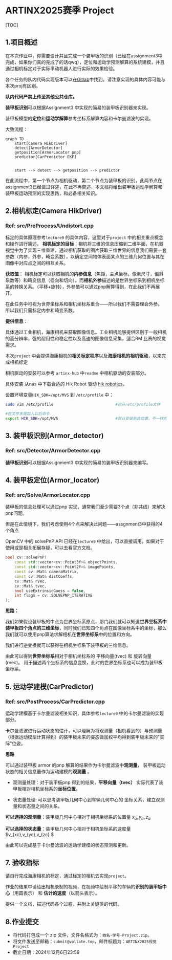 # ARTINX2025赛季 Project 

[TOC]

## 1.项目概述

在本次作业中，你需要设计并且完成一个装甲板的识别（已经在assignment3中完成，如果你们真的完成了的话qwq），定位和运动学预测解算的系统建模，并且通过相机标定对于实际平动机器人进行实际的效果检验。

各个任务的队内代码实现版本可以在[Gitlab](https://mirrors.sustech.edu.cn/git/ARTINX/artinx-hub)中找到。请注意实现的具体内容可能与本次proj有区别。

**队内代码严禁上传至其他公共仓库。**

**装甲板识别**可以根据Assignment3 中实现的简易的装甲板识别器来实现。 

装甲板模型的**定位**和**运动学解算**参考坐标系解算内容和卡尔曼滤波的实现。

大致流程：

```mermaid
graph TD
    start[Camera HikDriver]
    detect[ArmorDetector]
    getposition[ArmorLocator pnp]
    predictor[CarPredictor EKF]
   

    start --> detect --> getposition --> predictor 

```

在此流程中，第一个节点为相机驱动，第二个节点为装甲板的识别，此两节点在assignment3已经做过详述，在此不再赘述，本文档将给出装甲板运动学解算和装甲板运动预测的实现思路，和必备相关知识。

## 2.相机标定(Camera HikDriver)

### Ref: src/PreProcess/Undistort.cpp



标定的具体原理参考`lecture9` 的具体内容，这里对于`project` 中的相关重点概念和操作进行简述。
**相机标定的目标**：相机将三维的信息压缩到二维平面，在机器视觉中为了实现三维重建，通过相机获取的图片获取三维世界的信息我们需要一套参数（内参，外参，畸变系数），以确定空间物体表面某点的三维几何位置与其在图像中对应点之间的相互关系。

**获取值**： 相机标定可以获取相机的**内参信息**（焦距，主点坐标，像素尺寸，偏斜系数等）和畸变信息（径向和切向）。而**相机外参**描述的是世界坐标系到相机坐标系的转换关系。（平移+旋转），外参值可以通过pnp解算得到，在此我们不再展开。

在此任务中可视为世界坐标系和相机坐标系重合——所以我们不需要理会外参。
所以我们只需标定内参和畸变系数。

**提供信息**：

具体通过工业相机，海康相机来获取图像信息。工业相机能够提供区别于一般相机的高分辨率，强的耐用性和稳定性以及高速的图像信息采集，适合RM 比赛的视觉需求。

本次`project` 中会提供海康相机的**相关标定程序**以及**海康相机的相机驱动**，以来完成相机标定

相机驱动的安装可以参考 `artinx-hub` 中`readme` 中相机驱动的安装部分。

具体安装 从nas 中下载合适的 Hik Robot 驱动 [hik robotics](https://www.hikrobotics.com/cn/machinevision/service/download?module=0)。 

设置环境变量`HIK_SDK=/opt/MVS` 到 `/etc/profile` 中：

```bash
sudo vim /etc/profile                           #打开/etc/profile文件

#在文件末尾加入以后命令
export HIK_SDK=/opt/MVS                         #默认安装到此位置，不一样的自己改
```

## 3. 装甲板识别(Armor_detector)

### Ref: src/Detector/ArmorDetector.cpp

**装甲板识别**可以根据Assignment3 中实现的简易的装甲板识别器来编写。

## 4. 装甲板定位(Armor_locator)

### Ref: src/Solve/ArmorLocator.cpp

装甲板的信息处理可以通过pnp 实现，通常我们至少需要3个点（非共线）来解决pnp问题。

但是在此情境下，我们考虑使用4个点来解决此问题——assgnment3中获得的4个角点

OpenCV 中的 solvePnP API 已经在`lecture9` 中给出，可以直接调用，如果对于使用或是相关拓展存疑，可以去看官方文档。

```cpp
bool cv::solvePnP(
    const std::vector<cv::Point3f>& objectPoints,
    const std::vector<cv::Point2f>& imagePoints,
    const cv::Mat& cameraMatrix,
    const cv::Mat& distCoeffs,
    cv::Mat& rvec,
    cv::Mat& tvec,
    bool useExtrinsicGuess = false,
    int flags = cv::SOLVEPNP_ITERATIVE
);
```

**思路：**

我们如果假设装甲板的中点为世界坐标系原点，那门我们就可以知道**世界坐标系中装甲板四个角点的三维坐标**，同时我们已知四个角点在图像坐标系中的坐标，那么我们就可以使用pnp算法求解相机在**世界坐标系**中的位置和方向。

我们进行逆变换就可以获得在相机坐标系下装甲板的三维信息。

由此可以得到**世界坐标系**相对于相机坐标系的 平移向量(tvec) 和 旋转向量(rvec)。 用于描述两个坐标系的信息变换，此时的世界坐标系也可以成为装甲板坐标系。

## 5. 运动学建模(CarPredictor)

### Ref: src/PostProcess/CarPredictor.cpp

运动学建模基于卡尔曼滤波相关知识，具体参考`lecture9` 中的卡尔曼滤波的实现部分。

卡尔曼滤波进行运动状态的估计，可以理解为将观测量（相机看到的）与预测量（根据运动模型计算得到）的装甲板未来的姿态做加权平均得到装甲板未来的"实际"位姿。

**思路**

可以通过装甲板 armor 的pnp 解算的结果作为卡尔曼滤波中**观测量**， 装甲板运动状态的相关信息量作为运动建模的**观测量** 。

- 观测量处理：对于装甲板pnp 得到的结果，**平移向量（tvec）** 实际代表了装甲板相对相机坐标系的**坐标位置**。

- 状态量处理: 可以思考装甲板几何中心到车辆几何中心的 坐标关系，建立观测量和状态量之间的关系。

**可以选择的观测量**：装甲板几何中心相对于相机坐标系的位置量 $x_a,y_a,z_a$ 

**可以选择的状态量**：装甲板几何中心相对于相机坐标系的速度量 $v_{xc},v_{yc},v_{zc} $

由此可以完成基于卡尔曼滤波的运动学建模的状态预测和更新。

## 7. 验收指标

请自行完成海康相机的标定，通过标定的相机去实现`project`。

作业的结果中请给出相机录制的视频，在视频中绘制平移的车辆的**识别的装甲板中心**（用圆表示） 和 **估计的速度**（以箭头表示）。

提供一个文档，描述代码各个过程，并附上关键类的代码。

## 8.作业提交

- 将代码打包成一个 zip 文件，文件名格式为：`姓名-学号-Project.zip`。
- 将文件发送至邮箱：`submit@vollate.top`，邮件标题为：`ARTINX2025视觉Project`
- 截止日期：2024年12月6日23:59